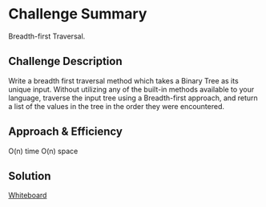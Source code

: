 # Challenge Summary
Breadth-first Traversal.

## Challenge Description
Write a breadth first traversal method which takes a Binary Tree as its unique input. Without utilizing any of the built-in methods available to your language, traverse the input tree using a Breadth-first approach, and return a list of the values in the tree in the order they were encountered.

## Approach & Efficiency
O(n) time
O(n) space

## Solution
[Whiteboard](assets/binary_tree.png)